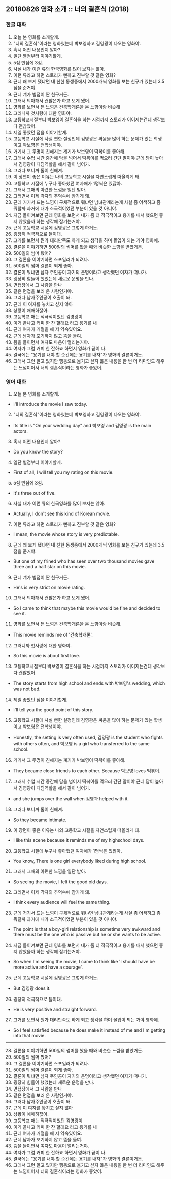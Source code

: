 ## 20180826 영화 소개 :: 너의 결혼식 (2018) 

### 한글 대화

1. 오늘 본 영화를 소개할게.
2. "너의 결혼식"이라는 영화였는데 박보영하고 김영광이 나오는 영화야.
3. 혹시 어떤 내용인지 알아?
4. 일단 별점부터 이야기할게.
5. 5점 만점에 3점.
6. 사실 내가 이런 류의 한국영화를 많이 보지는 않아.
7. 이런 류라고 하면 스토리가 뻔하고 진부할 것 같은 영화?
8. 근데 왜 보게 됐냐면 내 친한 동생중에서 2000개씩 영화를 보는 친구가 있는데 3.5점을 준거야.
9. 근데 걔가 별점이 짠 친구거든.
10. 그래서 의아해서 괜찮은가 하고 보게 됐어.
11. 영화를 보면서 든 느낌은 건축학개론을 본 느낌이랑 비슷해
12. 그러니까 첫사랑에 대한 영화야.
13. 고등학교시절부터 박보영이 결혼식을 하는 시점까지 스토리가 이어지는건데 생각보다 괜찮았어.
14. 제일 좋았던 점을 이야기할게.
15. 고등학교 시절에 사실 뻔한 설정인데 김영광은 싸움을 많이 하는 문제가 있는 학생이고 박보영은 전학생이야.
16. 거기서 그 두명이 친해지는 계기가 박보영이 떡볶이를 좋아해.
17. 그래서 수업 시간 중간에 담을 넘어서 떡볶이를 먹으러 간단 말이야 근데 담이 높아서 김영광이 디딤역할을 해서 같이 넘어가. 
18. 그러다 보니까 둘이 친해져.
19. 이 장면이 좋은 이유는 나의 고등학교 시절을 자연스럽게 떠올리게 돼.
20. 고등학교 시절에 누구나 좋아했던 여자애가 1명씩은 있잖아.
21. 그래서 그때의 아련한 느낌을 일단 받아.
22. 그러면서 이제 각자의 추억속에 잠기게 돼.
23. 근데 거기서 드는 느낌이 구체적으로 뭐냐면 남녀관계라는게 사실 좀 어색하고 좀 뭐랄까 과거에 내가 소극적이었던 부분이 있을 것 아니야.
24. 지금 돌이켜보면 근데 영화를 보면서 내가 좀 더 적극적이고 용기를 내서 했으면 좋지 않았을까 하는 생각에 잠기는거야.
25. 근데 고등학교 시절에 김영광은 그렇게 하거든. 
26. 굉장히 적극적으로 들이대.
27. 그거를 보면서 뭔가 대리만족도 하게 되고 생각을 하며 몰입이 되는 거야 영화에.
28. 결론을 이야기하면 500일의 썸머를 봤을 때와 비슷한 느낌을 받았거든.
29. 500일의 썸머 봤어?
30. 그 결론을 이야기하면 스포일러가 되려나.
31. 500일의 썸머 결론이 되게 좋아.
32. 결론이 뭐냐면 남자 주인공이 자기의 운명이라고 생각했던 여자가 떠나가.
33. 굉장히 힘들어 했었는데 새로운 운명을 만나.
34. 면접장에서 그 사람을 만나
35. 같은 면접을 보러 온 사람인거야.
36. 그러다 남자주인공이 호출이 돼.
37. 근데 이 여자를 놓치고 싶지 않아
38. 상황이 애매하잖아.
39. 고등학교 때는 적극적이었던 김영광이
40. 이거 끝나고 커피 한 잔 할래요 라고 용기를 내
41. 근데 여자가 거절을 해 저 약속있어요.
42. 근데 남자가 포기하지 않고 뜸을 들여.
43. 뜸을 들이면서 여자도 마음이 열리는거야.
44. 여자가 그럼 커피 한 잔하죠 하면서 영화가 끝이 나.
45. 결국에는 "용기를 내야 할 순간에는 용기를 내자"가 영화의 결론이거든.
46. 그래서 그런 알고 있지만 행동으로 옮기고 싶지 않은 내용을 한 번 더 리마인드 해주는 느낌이어서 너의 결혼식이라는 영화가 좋았어.


### 영어 대화

1. 오늘 본 영화를 소개할게.
- I'll introduce the movie I saw today.

2. "너의 결혼식"이라는 영화였는데 박보영하고 김영광이 나오는 영화야.
- Its title is "On your wedding day" and 박보영 and 김영광 is the main actors.

3. 혹시 어떤 내용인지 알아?
- Do you know the story?

4. 일단 별점부터 이야기할게.
- First of all, I will tell you my rating on this movie.

5. 5점 만점에 3점.
- It's three out of five.

6. 사실 내가 이런 류의 한국영화를 많이 보지는 않아.
- Actually, I don't see this kind of Korean movie.

7. 이런 류라고 하면 스토리가 뻔하고 진부할 것 같은 영화?
- I mean, the movie whose story is very predictable.

8. 근데 왜 보게 됐냐면 내 친한 동생중에서 2000개씩 영화를 보는 친구가 있는데 3.5점을 준거야.
- But one of my frined who has seen over two thousand movies gave three and a half star on this movie.

9. 근데 걔가 별점이 짠 친구거든.
- He's is very strict on movie rating.

10. 그래서 의아해서 괜찮은가 하고 보게 됐어.
- So I came to think that maybe this movie would be fine and decided to see it.

11. 영화를 보면서 든 느낌은 건축학개론을 본 느낌이랑 비슷해.
- This movie reminds me of '건축학개론'.

12. 그러니까 첫사랑에 대한 영화야.
- So this movie is about first love.

13. 고등학교시절부터 박보영이 결혼식을 하는 시점까지 스토리가 이어지는건데 생각보다 괜찮았어.
- The story starts from high school and ends with 박보영's wedding, which was not bad.

14. 제일 좋았던 점을 이야기할게.
- I'll tell you the good point of this story.

15. 고등학교 시절에 사실 뻔한 설정인데 김영광은 싸움을 많이 하는 문제가 있는 학생이고 박보영은 전학생이야.
- Honestly, the setting is very often used, 김영광 is the student who fights with others often, and 박보영 is a girl who transferred to the same school.

16. 거기서 그 두명이 친해지는 계기가 박보영이 떡볶이를 좋아해.
- They became close friends to each other. Because 박보영 loves 떡볶이.

17. 그래서 수업 시간 중간에 담을 넘어서 떡볶이를 먹으러 간단 말이야 근데 담이 높아서 김영광이 디딤역할을 해서 같이 넘어가. 
- and she jumps over the wall when 김영과 helped with it.

18. 그러다 보니까 둘이 친해져.
- So they became intimate.

19. 이 장면이 좋은 이유는 나의 고등학교 시절을 자연스럽게 떠올리게 돼.
- I like this scene because it reminds me of my highschool days.

20. 고등학교 시절에 누구나 좋아했던 여자애가 1명씩은 있잖아.
- You know, There is one girl everybody liked during high school.

21. 그래서 그때의 아련한 느낌을 일단 받아.
- So seeing the movie, I felt the good old days.

22. 그러면서 이제 각자의 추억속에 잠기게 돼.
- I think every audience will feel the same thing.

23. 근데 거기서 드는 느낌이 구체적으로 뭐냐면 남녀관계라는게 사실 좀 어색하고 좀 뭐랄까 과거에 내가 소극적이었던 부분이 있을 것 아니야.
- The point is that a boy-girl relationship is sometims very awkward and there must be the one who is passive but he or she wants to be active.

24. 지금 돌이켜보면 근데 영화를 보면서 내가 좀 더 적극적이고 용기를 내서 했으면 좋지 않았을까 하는 생각에 잠기는거야.
- So when I'm seeing the movie, I came to think like 'I should have be more active and have a courage'.

25. 근데 고등학교 시절에 김영광은 그렇게 하거든. 
- But 김영광 does it.

26. 굉장히 적극적으로 들이대.
- He is very positive and straight forward.

27. 그거를 보면서 뭔가 대리만족도 하게 되고 생각을 하며 몰입이 되는 거야 영화에.
- So I feel satisfied because he does make it instead of me and I'm getting into that movie.



---



28. 결론을 이야기하면 500일의 썸머를 봤을 때와 비슷한 느낌을 받았거든.
29. 500일의 썸머 봤어?
30. 그 결론을 이야기하면 스포일러가 되려나.
31. 500일의 썸머 결론이 되게 좋아.
32. 결론이 뭐냐면 남자 주인공이 자기의 운명이라고 생각했던 여자가 떠나가.
33. 굉장히 힘들어 했었는데 새로운 운명을 만나.
34. 면접장에서 그 사람을 만나
35. 같은 면접을 보러 온 사람인거야.
36. 그러다 남자주인공이 호출이 돼.
37. 근데 이 여자를 놓치고 싶지 않아
38. 상황이 애매하잖아.
39. 고등학교 때는 적극적이었던 김영광이
40. 이거 끝나고 커피 한 잔 할래요 라고 용기를 내
41. 근데 여자가 거절을 해 저 약속있어요.
42. 근데 남자가 포기하지 않고 뜸을 들여.
43. 뜸을 들이면서 여자도 마음이 열리는거야.
44. 여자가 그럼 커피 한 잔하죠 하면서 영화가 끝이 나.
45. 결국에는 "용기를 내야 할 순간에는 용기를 내자"가 영화의 결론이거든.
46. 그래서 그런 알고 있지만 행동으로 옮기고 싶지 않은 내용을 한 번 더 리마인드 해주는 느낌이어서 너의 결혼식이라는 영화가 좋았어.
